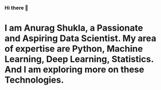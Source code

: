 ### Hi there 👋

# I am Anurag Shukla, a Passionate and Aspiring Data Scientist. My area of expertise are Python, Machine Learning, Deep Learning, Statistics. And I am exploring more on these Technologies. 

<!--
**anuragsh31/anuragsh31** is a ✨ _special_ ✨ repository because its `README.md` (this file) appears on your GitHub profile.

Here are some ideas to get you started:

- 🔭 I’m currently working on ...
- 🌱 I’m currently learning ...
- 👯 I’m looking to collaborate on ...
- 🤔 I’m looking for help with ...
- 💬 Ask me about ...
- 📫 How to reach me: ...
- 😄 Pronouns: ...
- ⚡ Fun fact: ...
-->
